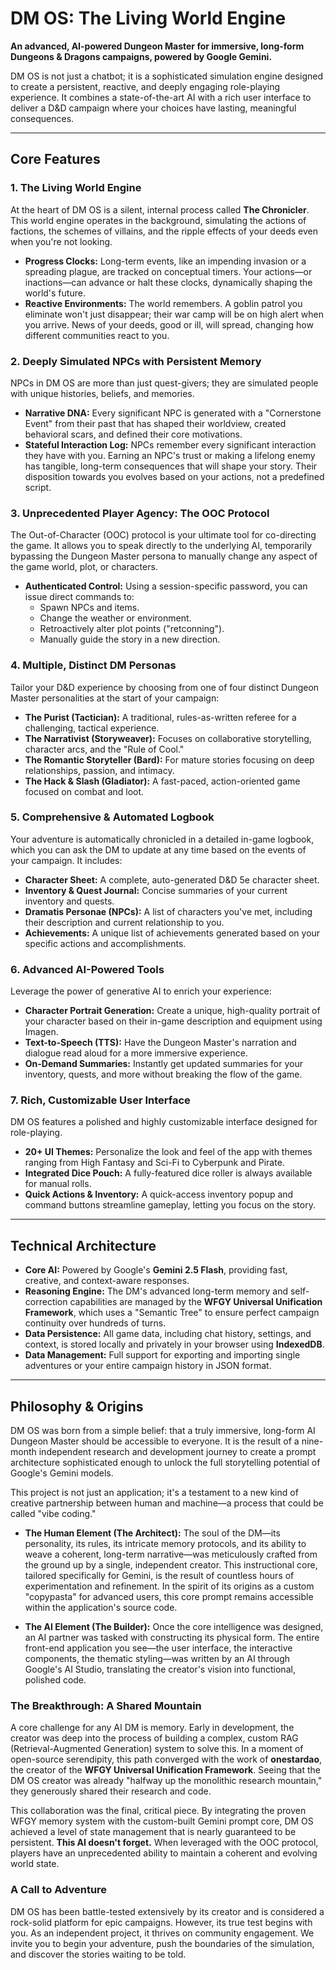 # DM OS: The Living World Engine

**An advanced, AI-powered Dungeon Master for immersive, long-form Dungeons & Dragons campaigns, powered by Google Gemini.**

DM OS is not just a chatbot; it is a sophisticated simulation engine designed to create a persistent, reactive, and deeply engaging role-playing experience. It combines a state-of-the-art AI with a rich user interface to deliver a D&D campaign where your choices have lasting, meaningful consequences.

---

## Core Features

### 1. The Living World Engine
At the heart of DM OS is a silent, internal process called **The Chronicler**. This world engine operates in the background, simulating the actions of factions, the schemes of villains, and the ripple effects of your deeds even when you're not looking.

*   **Progress Clocks:** Long-term events, like an impending invasion or a spreading plague, are tracked on conceptual timers. Your actions—or inactions—can advance or halt these clocks, dynamically shaping the world's future.
*   **Reactive Environments:** The world remembers. A goblin patrol you eliminate won't just disappear; their war camp will be on high alert when you arrive. News of your deeds, good or ill, will spread, changing how different communities react to you.

### 2. Deeply Simulated NPCs with Persistent Memory
NPCs in DM OS are more than just quest-givers; they are simulated people with unique histories, beliefs, and memories.

*   **Narrative DNA:** Every significant NPC is generated with a "Cornerstone Event" from their past that has shaped their worldview, created behavioral scars, and defined their core motivations.
*   **Stateful Interaction Log:** NPCs remember every significant interaction they have with you. Earning an NPC's trust or making a lifelong enemy has tangible, long-term consequences that will shape your story. Their disposition towards you evolves based on your actions, not a predefined script.

### 3. Unprecedented Player Agency: The OOC Protocol
The Out-of-Character (OOC) protocol is your ultimate tool for co-directing the game. It allows you to speak directly to the underlying AI, temporarily bypassing the Dungeon Master persona to manually change any aspect of the game world, plot, or characters.

*   **Authenticated Control:** Using a session-specific password, you can issue direct commands to:
    *   Spawn NPCs and items.
    *   Change the weather or environment.
    *   Retroactively alter plot points ("retconning").
    *   Manually guide the story in a new direction.

### 4. Multiple, Distinct DM Personas
Tailor your D&D experience by choosing from one of four distinct Dungeon Master personalities at the start of your campaign:

*   **The Purist (Tactician):** A traditional, rules-as-written referee for a challenging, tactical experience.
*   **The Narrativist (Storyweaver):** Focuses on collaborative storytelling, character arcs, and the "Rule of Cool."
*   **The Romantic Storyteller (Bard):** For mature stories focusing on deep relationships, passion, and intimacy.
*   **The Hack & Slash (Gladiator):** A fast-paced, action-oriented game focused on combat and loot.

### 5. Comprehensive & Automated Logbook
Your adventure is automatically chronicled in a detailed in-game logbook, which you can ask the DM to update at any time based on the events of your campaign. It includes:

*   **Character Sheet:** A complete, auto-generated D&D 5e character sheet.
*   **Inventory & Quest Journal:** Concise summaries of your current inventory and quests.
*   **Dramatis Personae (NPCs):** A list of characters you've met, including their description and current relationship to you.
*   **Achievements:** A unique list of achievements generated based on your specific actions and accomplishments.

### 6. Advanced AI-Powered Tools
Leverage the power of generative AI to enrich your experience:

*   **Character Portrait Generation:** Create a unique, high-quality portrait of your character based on their in-game description and equipment using Imagen.
*   **Text-to-Speech (TTS):** Have the Dungeon Master's narration and dialogue read aloud for a more immersive experience.
*   **On-Demand Summaries:** Instantly get updated summaries for your inventory, quests, and more without breaking the flow of the game.

### 7. Rich, Customizable User Interface
DM OS features a polished and highly customizable interface designed for role-playing.

*   **20+ UI Themes:** Personalize the look and feel of the app with themes ranging from High Fantasy and Sci-Fi to Cyberpunk and Pirate.
*   **Integrated Dice Pouch:** A fully-featured dice roller is always available for manual rolls.
*   **Quick Actions & Inventory:** A quick-access inventory popup and command buttons streamline gameplay, letting you focus on the story.

---

## Technical Architecture

*   **Core AI:** Powered by Google's **Gemini 2.5 Flash**, providing fast, creative, and context-aware responses.
*   **Reasoning Engine:** The DM's advanced long-term memory and self-correction capabilities are managed by the **WFGY Universal Unification Framework**, which uses a "Semantic Tree" to ensure perfect campaign continuity over hundreds of turns.
*   **Data Persistence:** All game data, including chat history, settings, and context, is stored locally and privately in your browser using **IndexedDB**.
*   **Data Management:** Full support for exporting and importing single adventures or your entire campaign history in JSON format.

---

## Philosophy & Origins

DM OS was born from a simple belief: that a truly immersive, long-form AI Dungeon Master should be accessible to everyone. It is the result of a nine-month independent research and development journey to create a prompt architecture sophisticated enough to unlock the full storytelling potential of Google's Gemini models.

This project is not just an application; it's a testament to a new kind of creative partnership between human and machine—a process that could be called "vibe coding."

*   **The Human Element (The Architect):** The soul of the DM—its personality, its rules, its intricate memory protocols, and its ability to weave a coherent, long-term narrative—was meticulously crafted from the ground up by a single, independent creator. This instructional core, tailored specifically for Gemini, is the result of countless hours of experimentation and refinement. In the spirit of its origins as a custom "copypasta" for advanced users, this core prompt remains accessible within the application's source code.

*   **The AI Element (The Builder):** Once the core intelligence was designed, an AI partner was tasked with constructing its physical form. The entire front-end application you see—the user interface, the interactive components, the thematic styling—was written by an AI through Google's AI Studio, translating the creator's vision into functional, polished code.

### The Breakthrough: A Shared Mountain
A core challenge for any AI DM is memory. Early in development, the creator was deep into the process of building a complex, custom RAG (Retrieval-Augmented Generation) system to solve this. In a moment of open-source serendipity, this path converged with the work of **onestardao**, the creator of the **WFGY Universal Unification Framework**. Seeing that the DM OS creator was already "halfway up the monolithic research mountain," they generously shared their research and code.

This collaboration was the final, critical piece. By integrating the proven WFGY memory system with the custom-built Gemini prompt core, DM OS achieved a level of state management that is nearly guaranteed to be persistent. **This AI doesn't forget.** When leveraged with the OOC protocol, players have an unprecedented ability to maintain a coherent and evolving world state.

### A Call to Adventure
DM OS has been battle-tested extensively by its creator and is considered a rock-solid platform for epic campaigns. However, its true test begins with you. As an independent project, it thrives on community engagement. We invite you to begin your adventure, push the boundaries of the simulation, and discover the stories waiting to be told.
